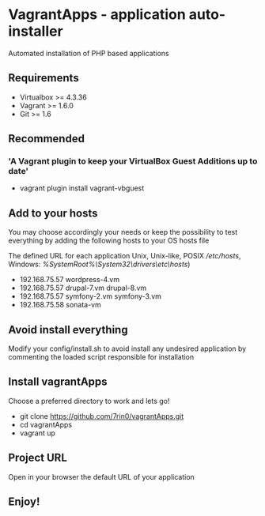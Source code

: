 # VagrantApps - application auto-installer
Automated installation of PHP based applications 

## Requirements
- Virtualbox >= 4.3.36
- Vagrant >= 1.6.0
- Git >= 1.6

## Recommended
### 'A Vagrant plugin to keep your VirtualBox Guest Additions up to date'
- vagrant plugin install vagrant-vbguest

## Add to your hosts
You may choose accordingly your needs or keep the possibility to test everything by adding the following hosts to your OS hosts file

The defined URL for each application
Unix, Unix-like, POSIX */etc/hosts*, Windows: *%SystemRoot%\System32\drivers\etc\hosts*)
- 192.168.75.57   wordpress-4.vm
- 192.168.75.57   drupal-7.vm drupal-8.vm
- 192.168.75.57   symfony-2.vm symfony-3.vm
- 192.168.75.58   sonata-vm

## Avoid install everything
Modify your config/install.sh to avoid install any undesired application by commenting the loaded script responsible for installation

## Install vagrantApps
Choose a preferred directory to work and lets go!
- git clone https://github.com/7rin0/vagrantApps.git
- cd vagrantApps
- vagrant up

## Project URL
Open in your browser the default URL of your application

## Enjoy!
